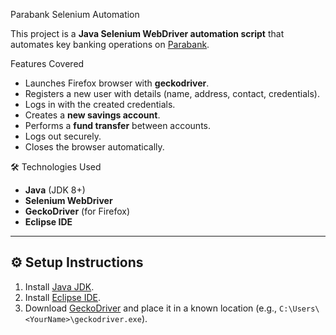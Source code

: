Parabank Selenium Automation

This project is a **Java Selenium WebDriver automation script** that automates key banking operations on [Parabank](https://parabank.parasoft.com/parabank/index.htm?ConnType=JDBC).



Features Covered
- Launches Firefox browser with **geckodriver**.
- Registers a new user with details (name, address, contact, credentials).
- Logs in with the created credentials.
- Creates a **new savings account**.
- Performs a **fund transfer** between accounts.
- Logs out securely.
- Closes the browser automatically.



🛠️ Technologies Used
- **Java** (JDK 8+)
- **Selenium WebDriver**
- **GeckoDriver** (for Firefox)
- **Eclipse IDE**

---

## ⚙️ Setup Instructions
1. Install [Java JDK](https://www.oracle.com/java/technologies/javase-downloads.html).
2. Install [Eclipse IDE](https://www.eclipse.org/downloads/).
3. Download [GeckoDriver](https://github.com/mozilla/geckodriver/releases) and place it in a known location (e.g., `C:\Users\<YourName>\geckodriver.exe`).
